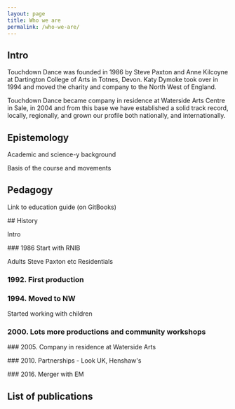 ```yaml
---
layout: page
title: Who we are
permalink: /who-we-are/
---
```


## Intro

Touchdown Dance was founded in 1986 by Steve Paxton and Anne Kilcoyne at Dartington College of Arts in Totnes, Devon. Katy Dymoke took over in 1994 and moved the charity and company to the North West of England.

Touchdown Dance became company in residence at Waterside Arts Centre in Sale, in 2004 and from this base we have established a solid track record, locally, regionally, and grown our profile both nationally, and internationally.

## Epistemology

Academic and science-y background

Basis of the course and movements

## Pedagogy

Link to education guide (on GitBooks)

## History

Intro

### 1986 Start with RNIB

Adults
Steve Paxton etc
Residentials

### 1992. First production

### 1994. Moved to NW

Started working with children

### 2000. Lots more productions and community workshops

### 2005. Company in residence at Waterside Arts

### 2010. Partnerships - Look UK, Henshaw's

### 2016. Merger with EM

## List of publications
